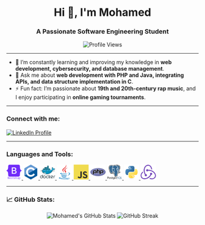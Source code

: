 <h1 align="center">Hi 👋, I'm Mohamed</h1>
<h3 align="center">A Passionate Software Engineering Student</h3>

<p align="center">
  <img src="https://komarev.com/ghpvc/?username=talibmohamed&label=Profile%20views&color=0e75b6&style=flat" alt="Profile Views" />
</p>

---

- 🌱 I’m constantly learning and improving my knowledge in **web development, cybersecurity, and database management**.
- 💬 Ask me about **web development with PHP and Java, integrating APIs, and data structure implementation in C**.
- ⚡ Fun fact: I’m passionate about **19th and 20th-century rap music**, and I enjoy participating in **online gaming tournaments**.

---

<h3 align="left">Connect with me:</h3>
<p align="left">
  <a href="https://linkedin.com/in/talib-mohamed" target="_blank">
    <img align="center" src="https://raw.githubusercontent.com/rahuldkjain/github-profile-readme-generator/master/src/images/icons/Social/linked-in-alt.svg" alt="LinkedIn Profile" height="30" width="40" />
  </a>
</p>

---

<h3 align="left">Languages and Tools:</h3>
<p align="left">
  <a href="https://getbootstrap.com" target="_blank" rel="noreferrer">
    <img src="https://raw.githubusercontent.com/devicons/devicon/master/icons/bootstrap/bootstrap-plain-wordmark.svg" alt="Bootstrap" width="40" height="40"/>
  </a>
  <a href="https://www.cprogramming.com/" target="_blank" rel="noreferrer">
    <img src="https://raw.githubusercontent.com/devicons/devicon/master/icons/c/c-original.svg" alt="C" width="40" height="40"/>
  </a>
  <a href="https://www.docker.com/" target="_blank" rel="noreferrer">
    <img src="https://raw.githubusercontent.com/devicons/devicon/master/icons/docker/docker-original-wordmark.svg" alt="Docker" width="40" height="40"/>
  </a>
  <a href="https://www.java.com" target="_blank" rel="noreferrer">
    <img src="https://raw.githubusercontent.com/devicons/devicon/master/icons/java/java-original.svg" alt="Java" width="40" height="40"/>
  </a>
  <a href="https://developer.mozilla.org/en-US/docs/Web/JavaScript" target="_blank" rel="noreferrer">
    <img src="https://raw.githubusercontent.com/devicons/devicon/master/icons/javascript/javascript-original.svg" alt="JavaScript" width="40" height="40"/>
  </a>
  <a href="https://www.php.net" target="_blank" rel="noreferrer">
    <img src="https://raw.githubusercontent.com/devicons/devicon/master/icons/php/php-original.svg" alt="PHP" width="40" height="40"/>
  </a>
  <a href="https://www.postgresql.org" target="_blank" rel="noreferrer">
    <img src="https://raw.githubusercontent.com/devicons/devicon/master/icons/postgresql/postgresql-original-wordmark.svg" alt="PostgreSQL" width="40" height="40"/>
  </a>
  <a href="https://www.python.org" target="_blank" rel="noreferrer">
    <img src="https://raw.githubusercontent.com/devicons/devicon/master/icons/python/python-original.svg" alt="Python" width="40" height="40"/>
  </a>
  <a href="https://redux.js.org" target="_blank" rel="noreferrer">
    <img src="https://raw.githubusercontent.com/devicons/devicon/master/icons/redux/redux-original.svg" alt="Redux" width="40" height="40"/>
  </a>
</p>

---

<h3 align="left">📈 GitHub Stats:</h3>
<p align="center">
  <img align="center" src="https://github-readme-stats.vercel.app/api?username=talibmohamed&show_icons=true&locale=en" alt="Mohamed's GitHub Stats" width="48%" />
  <img align="center" src="https://github-readme-streak-stats.herokuapp.com/?user=talibmohamed&" alt="GitHub Streak" width="48%" />
</p>
